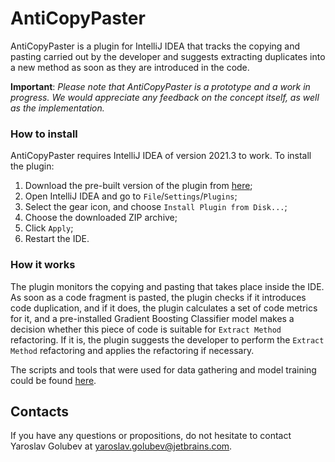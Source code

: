 # AntiCopyPaster

AntiCopyPaster is a plugin for IntelliJ IDEA that tracks the copying and pasting carried out by the developer and suggests extracting duplicates into a new method as soon as they are introduced in the code.

**Important**: _Please note that AntiCopyPaster is a prototype and a work in progress. We would appreciate any feedback on the concept itself, as well as the implementation._

### How to install

AntiCopyPaster requires IntelliJ IDEA of version 2021.3 to work. To install the plugin:

1. Download the pre-built version of the plugin from [here](https://drive.google.com/file/d/10hiL4aMq9gtnlGeaiXJ7_2NOxGSC4KK_/view?usp=sharing); 
2. Open IntelliJ IDEA and go to `File`/`Settings`/`Plugins`;
3. Select the gear icon, and choose `Install Plugin from Disk...`;
4. Choose the downloaded ZIP archive;
5. Click `Apply`;
6. Restart the IDE.

### How it works

The plugin monitors the copying and pasting that takes place inside the IDE. As soon as a code fragment is pasted, the plugin checks if it introduces code duplication, and if it does, the plugin calculates a set of code metrics for it, and a pre-installed Gradient Boosting Classifier model makes a decision whether this piece of code is suitable for `Extract Method` refactoring. If it is, the plugin suggests the developer to perform the `Extract Method` refactoring and applies the refactoring if necessary.

The scripts and tools that were used for data gathering and model training could be found [here](https://github.com/JetBrains-Research/extract-method-experiments).

## Contacts

If you have any questions or propositions, do not hesitate to contact Yaroslav Golubev at yaroslav.golubev@jetbrains.com.
